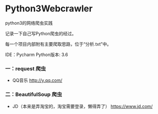 # Python3Webcrawler
python3的网络爬虫实践
 
记录一下自己写Python爬虫的经过。

每一个项目内部附有主要爬取思路，位于“分析.txt”中。

IDE：Pycharm    Python版本: 3.6   

### 一：request 爬虫

* QQ音乐 http://y.qq.com/

### 二：BeautifulSoup 爬虫

* JD（本来是弄淘宝的，淘宝需要登录，懒得弄了） https://www.jd.com/
